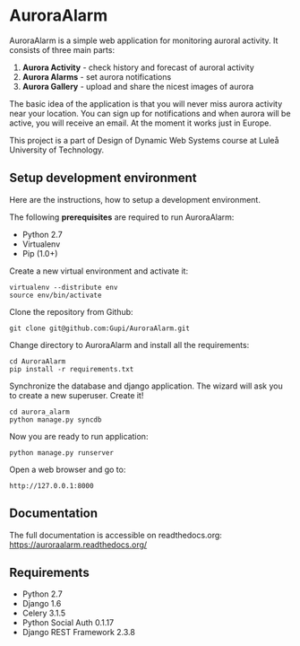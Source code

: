 AuroraAlarm
===========
AuroraAlarm is a simple web application for monitoring auroral activity. It consists of three main parts: 

1. **Aurora Activity** - check history and forecast of auroral activity
2. **Aurora Alarms** - set aurora notifications
3. **Aurora Gallery** - upload and share the nicest images of aurora

The basic idea of the application is that you will never miss aurora activity near your location. You can sign up for notifications and when aurora will be active, you will receive an email. At the moment it works just in Europe. 

This project is a part of Design of Dynamic Web Systems course at Luleå University of Technology.

Setup development environment
-----------------------------
Here are the instructions, how to setup a development environment.

The following **prerequisites** are required to run AuroraAlarm:
* Python 2.7
* Virtualenv
* Pip (1.0+)


Create a new virtual environment and activate it:
    
    virtualenv --distribute env
    source env/bin/activate
    
Clone the repository from Github:

    git clone git@github.com:Gupi/AuroraAlarm.git
    
Change directory to AuroraAlarm and install all the requirements:

    cd AuroraAlarm
    pip install -r requirements.txt
    
Synchronize the database and django application. The wizard will ask you to create a new superuser. Create it!

    cd aurora_alarm
    python manage.py syncdb
    
Now you are ready to run application:

    python manage.py runserver
    
Open a web browser and go to:

    http://127.0.0.1:8000


Documentation
-------------
The full documentation is accessible on readthedocs.org: <https://auroraalarm.readthedocs.org/>

Requirements
------------
* Python 2.7
* Django 1.6
* Celery 3.1.5
* Python Social Auth 0.1.17
* Django REST Framework 2.3.8
